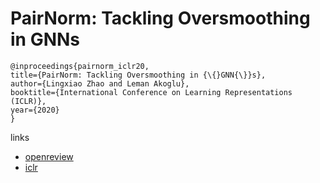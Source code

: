 # PairNorm: Tackling Oversmoothing in GNNs

```
@inproceedings{pairnorm_iclr20,
title={PairNorm: Tackling Oversmoothing in {\{}GNN{\}}s},
author={Lingxiao Zhao and Leman Akoglu},
booktitle={International Conference on Learning Representations (ICLR)},
year={2020}
}
```

links
- [openreview](https://openreview.net/forum?id=rkecl1rtwB)
- [iclr](https://iclr.cc/virtual_2020/poster_rkecl1rtwB.html)
